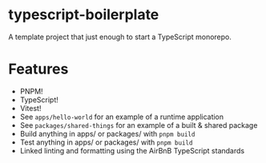 # typescript-boilerplate

A template project that just enough to start a TypeScript monorepo.

# Features

- PNPM!
- TypeScript!
- Vitest!
- See `apps/hello-world` for an example of a runtime application
- See `packages/shared-things` for an example of a built & shared package
- Build anything in apps/ or packages/ with `pnpm build`
- Test anything in apps/ or packages/ with `pnpm build`
- Linked linting and formatting using the AirBnB TypeScript standards
